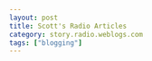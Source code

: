 ```yaml
---
layout: post
title: Scott's Radio Articles
category: story.radio.weblogs.com
tags: ["blogging"]
---
```

<head>
<meta http-equiv="Content-Type" content="text/html; charset=UTF-8">
    <meta http-equiv="Expires" content="Mon, 01 Jan 1990 01:00:00 GMT">
    <title>Scott's Radio Articles</title>
    <style type="text/css">
      body {
        margin-top: 0px;
        margin-left: 0px;
        margin-right: 0px;
        margin-bottom: 0px;
        }

      body, td, p {
        font-family: verdana, sans-serif;
        font-size: 90%;
        }

      h2 { 
        font-family: Verdana, Arial, Helvetica, sans-serif; font-size: 24px; font-weight: bold
        }
      .header {
        font-family: Verdana, Arial, Helvetica, sans-serif; font-size: 40px; font-weight: bold
        }
      .realsmall {
        font-family: Verdana, Arial, Helvetica, sans-serif; font-size: 9px;
        }
      .small {
        font-family: Verdana, Arial, Helvetica, sans-serif; font-size: 10px;
        }
      </style>
    </head>

| 

 |

| ![](http://radio.weblogs.com/0103807/images/trans60x60.gif)  
 | Last updated: 6/16/2002; 10:21:42 AM  
 | ![](http://radio.weblogs.com/0103807/images/trans60x60.gif) |

| ![](http://radio.weblogs.com/0103807/images/trans60x1.gif)  
 | 

<font size="+3"><b><a href="http://radio.weblogs.com/0103807/" style="color:black; text-decoration:none">The FuzzyBlog!</a></b></font>  
_Marketing 101. Consulting 101. PHP Consulting. Random geeky stuff. I Blog Therefore I Am._

<font size="+1"><b>Scott's Radio Articles</b></font>

All my non-O'Reilly Radio articles are listed here:

- [http://www.fuzzygroup.com/writing/radiouserland\_faq.htm](http://www.fuzzygroup.com/writing/radiouserland_faq.htm)
- [http://www.fuzzygroup.com/writing/radiouserland\_part01.htm](http://www.fuzzygroup.com/writing/radiouserland_part01.htm)&nbsp; 
- [http://www.fuzzygroup.com/writing/radiouserland\_part02.htm](http://www.fuzzygroup.com/writing/radiouserland_part02.htm)&nbsp; 
- [http://www.fuzzygroup.com/writing/radiouserland\_radioexposed.htm](http://www.fuzzygroup.com/writing/radiouserland_radioexposed.htm)&nbsp; 
- [http://www.fuzzygroup.com/writing/radiouserland\_rcs\_stepbystep\_01.htm](http://www.fuzzygroup.com/writing/radiouserland_rcs_stepbystep_01.htm)&nbsp;

  
  

<script language="JavaScript" type="text/javascript"><!--
	var imageUrl = "http://subhonker6.userland.com/weblogStats/count.gif";
	var imageTag = "<img src=\"" + imageUrl + "?group=radio1&usernum=103807&referer=" + escape (document.referrer) + "\" height=\"1\" width=\"1\">";
	document.write (imageTag);
	//--></script>

 | ![](http://radio.weblogs.com/0103807/images/trans60x1.gif)  
 |
| ![](http://radio.weblogs.com/0103807/images/trans60x60.gif)  
 | Copyright 2002 © The FuzzyStuff  
 | ![](http://radio.weblogs.com/0103807/images/trans60x60.gif)  
 |

